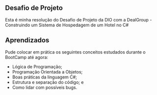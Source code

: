## Desafio de Projeto
Esta é minha resolução do Desafio de Projeto da DIO com a DealGroup - Construindo um Sistema de Hospedagem de um Hotel no C#

## Aprendizados

Pude colocar em prática os seguintes conceitos estudados durante o BootCamp até agora:

- Lógica de Programação;
- Programação Orientada a Objetos;
- Boas práticas da linguagem C#;
- Estrutura e separação do código; e
- Como lidar com possíveis bugs.
